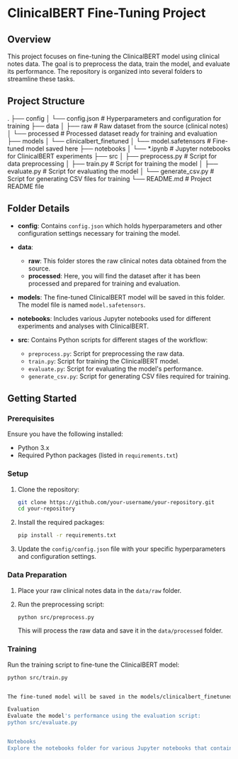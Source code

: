 # ClinicalBERT Fine-Tuning Project

## Overview

This project focuses on fine-tuning the ClinicalBERT model using clinical notes data. The goal is to preprocess the data, train the model, and evaluate its performance. The repository is organized into several folders to streamline these tasks.

## Project Structure


.
├── config
│ └── config.json # Hyperparameters and configuration for training
├── data
│ ├── raw # Raw dataset from the source (clinical notes)
│ └── processed # Processed dataset ready for training and evaluation
├── models
│ └── clinicalbert_finetuned
│ └── model.safetensors # Fine-tuned model saved here
├── notebooks
│ └── *.ipynb # Jupyter notebooks for ClinicalBERT experiments
├── src
│ ├── preprocess.py # Script for data preprocessing
│ ├── train.py # Script for training the model
│ ├── evaluate.py # Script for evaluating the model
│ └── generate_csv.py # Script for generating CSV files for training
└── README.md # Project README file



## Folder Details

- **config**: Contains `config.json` which holds hyperparameters and other configuration settings necessary for training the model.

- **data**:
  - **raw**: This folder stores the raw clinical notes data obtained from the source.
  - **processed**: Here, you will find the dataset after it has been processed and prepared for training and evaluation.

- **models**: The fine-tuned ClinicalBERT model will be saved in this folder. The model file is named `model.safetensors`.

- **notebooks**: Includes various Jupyter notebooks used for different experiments and analyses with ClinicalBERT.

- **src**: Contains Python scripts for different stages of the workflow:
  - `preprocess.py`: Script for preprocessing the raw data.
  - `train.py`: Script for training the ClinicalBERT model.
  - `evaluate.py`: Script for evaluating the model's performance.
  - `generate_csv.py`: Script for generating CSV files required for training.

## Getting Started

### Prerequisites

Ensure you have the following installed:
- Python 3.x
- Required Python packages (listed in `requirements.txt`)

### Setup

1. Clone the repository:
    ```sh
    git clone https://github.com/your-username/your-repository.git
    cd your-repository
    ```

2. Install the required packages:
    ```sh
    pip install -r requirements.txt
    ```

3. Update the `config/config.json` file with your specific hyperparameters and configuration settings.

### Data Preparation

1. Place your raw clinical notes data in the `data/raw` folder.

2. Run the preprocessing script:
    ```sh
    python src/preprocess.py
    ```
   This will process the raw data and save it in the `data/processed` folder.

### Training

Run the training script to fine-tune the ClinicalBERT model:
```sh
python src/train.py


The fine-tuned model will be saved in the models/clinicalbert_finetuned folder.

Evaluation
Evaluate the model's performance using the evaluation script:
python src/evaluate.py


Notebooks
Explore the notebooks folder for various Jupyter notebooks that contain detailed analyses and experiments.

